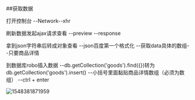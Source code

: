 ##获取数据

打开控制台
--Network--xhr


刷新数据发起ajax请求查看
--preview
--response


拿到json字符串后转成对象查看
--json百度第一个格式化
--获取data具体的数组--只要商品详情


到数据库robo插入数据
--db.getCollection('goods').find({})转为db.getCollection('goods').insert()
--小括号里面黏贴商品详情数组（必须为数组）
--ctrl + enter

![1548381871959](C:\Users\ADMINI~1\AppData\Local\Temp\1548381871959.png)